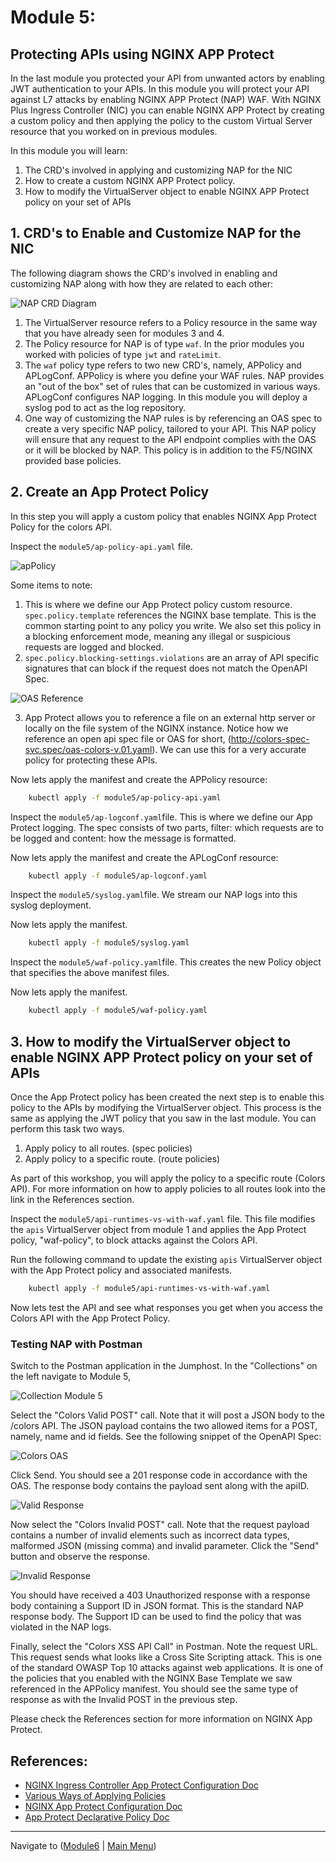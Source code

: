 # Module 5: 

## Protecting APIs using NGINX APP Protect 

In the last module you protected your API from unwanted actors by enabling JWT authentication to your APIs. In this module you will protect your API against L7 attacks by enabling NGINX APP Protect (NAP) WAF. With NGINX Plus Ingress Controller (NIC) you can enable NGINX APP Protect by creating a custom policy and then applying the policy to the custom Virtual Server resource that you worked on in previous modules.  

In this module you will learn:

1. The CRD's involved in applying and customizing NAP for the NIC
2. How to create a custom NGINX APP Protect policy. 
3. How to modify the VirtualServer object to enable NGINX APP Protect policy on your set of APIs

## 1. CRD's to Enable and Customize NAP for the NIC

The following diagram shows the CRD's involved in enabling and customizing NAP along with how they are related to each other:  

![NAP CRD Diagram](media/nap-crds.png)

1. The VirtualServer resource refers to a Policy resource in the same way that you have already seen for modules 3 and 4.
2. The Policy resource for NAP is of type `waf`.  In the prior modules you worked with policies of type `jwt` and `rateLimit`.  
3. The `waf` policy type refers to two new CRD's, namely, APPolicy and APLogConf.  APPolicy is where you define your WAF rules.  NAP provides an "out of the box" set of rules that can be customized in various ways.  APLogConf configures NAP logging.  In this module you will deploy a syslog pod to act as the log repository.
4. One way of customizing the NAP rules is by referencing an OAS spec to create a very specific NAP policy, tailored to your API. This NAP policy will ensure that any request to the API endpoint complies with the OAS or it will be blocked by NAP. This policy is in addition to the F5/NGINX provided base policies.  
 
## 2. Create an App Protect Policy

In this step you will apply a custom policy that enables NGINX App Protect Policy for the colors API.

Inspect the `module5/ap-policy-api.yaml` file.

![apPolicy](media/appolicy.png)

Some items to note:  

1. This is where we define our App Protect policy custom resource. `spec.policy.template` references the NGINX base template. This is the common starting point to any policy you write. We also set this policy in a blocking enforcement mode, meaning any illegal or suspicious requests are logged and blocked. 
2. `spec.policy.blocking-settings.violations` are an array of API specific signatures that can block if the request does not match the OpenAPI Spec.

![OAS Reference](media/oas-reference.png)

3. App Protect allows you to reference a file on an external http server or locally on the file system of the NGINX instance. Notice how we reference an open api spec file or OAS for short, (http://colors-spec-svc.spec/oas-colors-v.01.yaml).  We can use this for a very accurate policy for protecting these APIs.

Now lets apply the manifest and create the APPolicy resource:

```bash
    kubectl apply -f module5/ap-policy-api.yaml
```

Inspect the `module5/ap-logconf.yaml`file. This is where we define our App Protect logging. The spec consists of two parts, filter: which requests are to be logged and content: how the message is formatted. 

Now lets apply the manifest and create the APLogConf resource:

```bash
    kubectl apply -f module5/ap-logconf.yaml
```

Inspect the `module5/syslog.yaml`file. We stream our NAP logs into this syslog deployment.

Now lets apply the manifest.

```bash
    kubectl apply -f module5/syslog.yaml
```

Inspect the `module5/waf-policy.yaml`file. This creates the new Policy object that specifies the above manifest files.

Now lets apply the manifest.

```bash
    kubectl apply -f module5/waf-policy.yaml
```

## 3. How to modify the VirtualServer object to enable NGINX APP Protect policy on your set of APIs

Once the App Protect policy has been created the next step is to enable this policy to the APIs by modifying the VirtualServer object. This process is the same as applying the JWT policy that you saw in the last module. You can perform this task two ways.

1. Apply policy to all routes. (spec policies)
2. Apply policy to a specific route. (route policies)

As part of this workshop, you will apply the policy to a specific route (Colors API). For more information on how to apply policies to all routes look into the link in the References section.

Inspect the `module5/api-runtimes-vs-with-waf.yaml` file. This file modifies the `apis` VirtualServer object from module 1 and applies the App Protect policy, "waf-policy", to block attacks against the Colors API.

Run the following command to update the existing `apis` VirtualServer object with the App Protect policy and associated manifests.

```bash
    kubectl apply -f module5/api-runtimes-vs-with-waf.yaml
```

Now lets test the API and see what responses you get when you access the Colors API with the App Protect Policy.

### Testing NAP with Postman

Switch to the Postman application in the Jumphost. In the "Collections" on the left navigate to Module 5,

![Collection Module 5](media/postman-collection-5.png)

Select the "Colors Valid POST" call.  Note that it will post a JSON body to the /colors API.  The JSON payload contains the two allowed items for a POST, namely, name and id fields.  See the following snippet of the OpenAPI Spec:

![Colors OAS](media/colors-oas-spec.png)

Click Send. You should see a 201 response code in accordance with the OAS. The response body contains the payload sent along with the apiID.  

![Valid Response](media/valid-response.png)

Now select the "Colors Invalid POST" call.  Note that the request payload contains a number of invalid elements such as incorrect data types, malformed JSON (missing comma) and invalid parameter.  Click the "Send" button and observe the response.  

![Invalid Response](media/invalid-response.png)

You should have received a 403 Unauthorized response with a response body containing a Support ID in JSON format.  This is the standard NAP response body.  The Support ID can be used to find the policy that was violated in the NAP logs.  

Finally, select the "Colors XSS API Call" in Postman.  Note the request URL.  This request sends what looks like a Cross Site Scripting attack.  This is one of the standard OWASP Top 10 attacks against web applications.  It is one of the policies that you enabled with the NGINX Base Template we saw referenced in the APPolicy manifest.  You should see the same type of response as with the Invalid POST in the previous step.  

Please check the References section for more information on NGINX App Protect. 

## References:
- [NGINX Ingress Controller App Protect Configuration Doc](https://docs.nginx.com/nginx-ingress-controller/app-protect/configuration) 
- [Various Ways of Applying Policies](https://docs.nginx.com/nginx-ingress-controller/configuration/policy-resource/#applying-policies)
- [NGINX App Protect Configuration Doc](https://docs.nginx.com/nginx-app-protect/configuration-guide/configuration)
- [App Protect Declarative Policy Doc](https://docs.nginx.com/nginx-app-protect/declarative-policy/policy)

-------------

Navigate to ([Module6](../module6/readme.md) | [Main Menu](../README.md))
